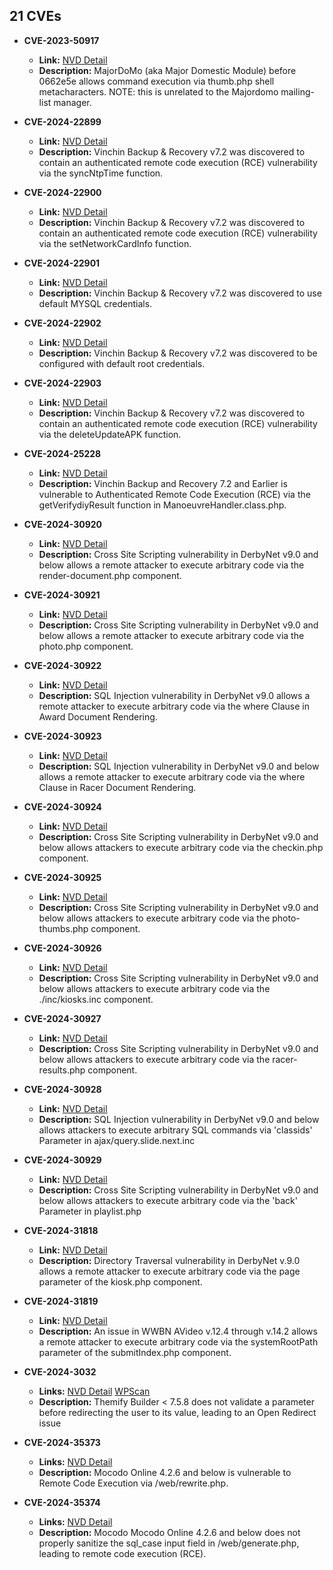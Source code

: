 ## 21 CVEs

- **CVE-2023-50917**
  - **Link:** [NVD Detail](https://nvd.nist.gov/vuln/detail/CVE-2023-50917)
  - **Description:** MajorDoMo (aka Major Domestic Module) before 0662e5e allows command execution via thumb.php shell metacharacters. NOTE: this is unrelated to the Majordomo mailing-list manager.

- **CVE-2024-22899**
  - **Link:** [NVD Detail](https://nvd.nist.gov/vuln/detail/CVE-2024-22899)
  - **Description:** Vinchin Backup & Recovery v7.2 was discovered to contain an authenticated remote code execution (RCE) vulnerability via the syncNtpTime function.

- **CVE-2024-22900**
  - **Link:** [NVD Detail](https://nvd.nist.gov/vuln/detail/CVE-2024-22900)
  - **Description:** Vinchin Backup & Recovery v7.2 was discovered to contain an authenticated remote code execution (RCE) vulnerability via the setNetworkCardInfo function.

- **CVE-2024-22901**
  - **Link:** [NVD Detail](https://nvd.nist.gov/vuln/detail/CVE-2024-22901)
  - **Description:** Vinchin Backup & Recovery v7.2 was discovered to use default MYSQL credentials.

- **CVE-2024-22902**
  - **Link:** [NVD Detail](https://nvd.nist.gov/vuln/detail/CVE-2024-22902)
  - **Description:** Vinchin Backup & Recovery v7.2 was discovered to be configured with default root credentials.

- **CVE-2024-22903**
  - **Link:** [NVD Detail](https://nvd.nist.gov/vuln/detail/CVE-2024-22903)
  - **Description:** Vinchin Backup & Recovery v7.2 was discovered to contain an authenticated remote code execution (RCE) vulnerability via the deleteUpdateAPK function.

- **CVE-2024-25228**
  - **Link:** [NVD Detail](https://nvd.nist.gov/vuln/detail/CVE-2024-25228)
  - **Description:** Vinchin Backup and Recovery 7.2 and Earlier is vulnerable to Authenticated Remote Code Execution (RCE) via the getVerifydiyResult function in ManoeuvreHandler.class.php.

- **CVE-2024-30920**
  - **Link:** [NVD Detail](https://nvd.nist.gov/vuln/detail/CVE-2024-30920)
  - **Description:** Cross Site Scripting vulnerability in DerbyNet v9.0 and below allows a remote attacker to execute arbitrary code via the render-document.php component.

- **CVE-2024-30921**
  - **Link:** [NVD Detail](https://nvd.nist.gov/vuln/detail/CVE-2024-30921)
  - **Description:** Cross Site Scripting vulnerability in DerbyNet v9.0 and below allows a remote attacker to execute arbitrary code via the photo.php component.

- **CVE-2024-30922**
  - **Link:** [NVD Detail](https://nvd.nist.gov/vuln/detail/CVE-2024-30922)
  - **Description:** SQL Injection vulnerability in DerbyNet v9.0 allows a remote attacker to execute arbitrary code via the where Clause in Award Document Rendering.
    
- **CVE-2024-30923**
  - **Link:** [NVD Detail](https://nvd.nist.gov/vuln/detail/CVE-2024-30923)
  - **Description:** SQL Injection vulnerability in DerbyNet v9.0 and below allows a remote attacker to execute arbitrary code via the where Clause in Racer Document Rendering.

- **CVE-2024-30924**
  - **Link:** [NVD Detail](https://nvd.nist.gov/vuln/detail/CVE-2024-30924)
  - **Description:** Cross Site Scripting vulnerability in DerbyNet v9.0 and below allows attackers to execute arbitrary code via the checkin.php component.

- **CVE-2024-30925**
  - **Link:** [NVD Detail](https://nvd.nist.gov/vuln/detail/CVE-2024-30925)
  - **Description:** Cross Site Scripting vulnerability in DerbyNet v9.0 and below allows attackers to execute arbitrary code via the photo-thumbs.php component.

- **CVE-2024-30926**
  - **Link:** [NVD Detail](https://nvd.nist.gov/vuln/detail/CVE-2024-30926)
  - **Description:** Cross Site Scripting vulnerability in DerbyNet v9.0 and below allows attackers to execute arbitrary code via the ./inc/kiosks.inc component.

- **CVE-2024-30927**
  - **Link:** [NVD Detail](https://nvd.nist.gov/vuln/detail/CVE-2024-30927)
  - **Description:** Cross Site Scripting vulnerability in DerbyNet v9.0 and below allows attackers to execute arbitrary code via the racer-results.php component.

- **CVE-2024-30928**
  - **Link:** [NVD Detail](https://nvd.nist.gov/vuln/detail/CVE-2024-30928)
  - **Description:** SQL Injection vulnerability in DerbyNet v9.0 and below allows attackers to execute arbitrary SQL commands via 'classids' Parameter in ajax/query.slide.next.inc

- **CVE-2024-30929**
  - **Link:** [NVD Detail](https://nvd.nist.gov/vuln/detail/CVE-2024-30929)
  - **Description:** Cross Site Scripting vulnerability in DerbyNet v9.0 and below allows attackers to execute arbitrary code via the 'back' Parameter in playlist.php

- **CVE-2024-31818**
  - **Link:** [NVD Detail](https://nvd.nist.gov/vuln/detail/CVE-2024-31818)
  - **Description:** Directory Traversal vulnerability in DerbyNet v.9.0 allows a remote attacker to execute arbitrary code via the page parameter of the kiosk.php component.

- **CVE-2024-31819**
  - **Link:** [NVD Detail](https://nvd.nist.gov/vuln/detail/CVE-2024-31819)
  - **Description:** An issue in WWBN AVideo v.12.4 through v.14.2 allows a remote attacker to execute arbitrary code via the systemRootPath parameter of the submitIndex.php component.

- **CVE-2024-3032**
  - **Links:** [NVD Detail](https://nvd.nist.gov/vuln/detail/CVE-2024-3032) [WPScan](https://wpscan.com/vulnerability/d130a60c-c36b-4994-9b0e-e52cd7f99387)
  - **Description:** Themify Builder < 7.5.8 does not validate a parameter before redirecting the user to its value, leading to an Open Redirect issue

- **CVE-2024-35373**
  - **Links:** [NVD Detail](https://nvd.nist.gov/vuln/detail/CVE-2024-35373)
  - **Description:** Mocodo Online 4.2.6 and below is vulnerable to Remote Code Execution via /web/rewrite.php.

- **CVE-2024-35374**
  - **Links:** [NVD Detail](https://nvd.nist.gov/vuln/detail/CVE-2024-35374)
  - **Description:** Mocodo Mocodo Online 4.2.6 and below does not properly sanitize the sql_case input field in /web/generate.php, leading to remote code execution (RCE).
